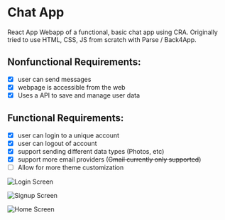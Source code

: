 # Chat App

React App Webapp of a functional, basic chat app using CRA. Originally tried to use HTML, CSS, JS from scratch with Parse / Back4App.

## Nonfunctional Requirements:
 - [x] user can send messages
 - [x] webpage is accessible from the web
 - [x] Uses a API to save and manage user data
 
 ## Functional Requirements:
 - [x] user can login to a unique account
 - [x] user can logout of account
 - [x] support sending different data types (Photos, etc)
 - [x] support more email providers (~~Gmail currently only supported~~)
 - [ ] Allow for more theme customization

![Login Screen](https://i.imgur.com/VfITIu0_d.webp?maxwidth=1520&fidelity=grand.jpg)

![Signup Screen](https://i.imgur.com/rzw311J.jpg)

![Home Screen](https://user-images.githubusercontent.com/69946180/204650193-36fa29d9-3b16-4644-a81f-a5163cbad4f6.png)
